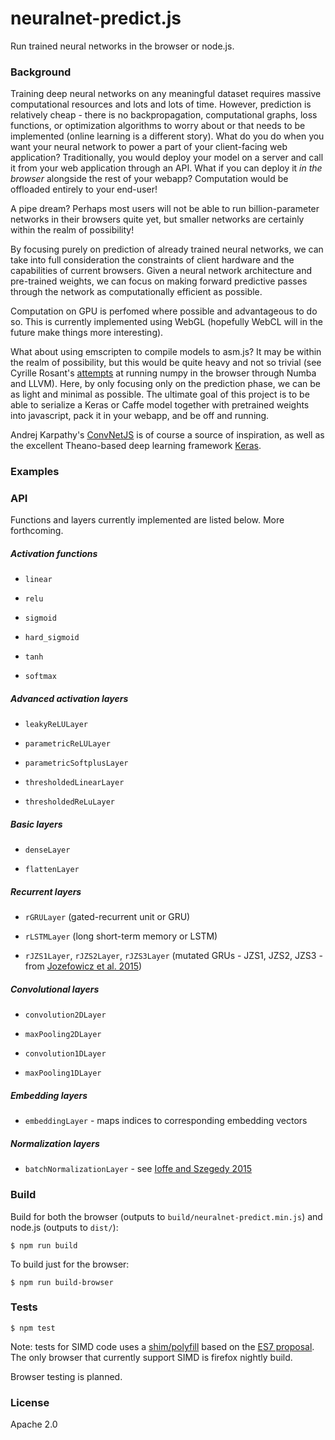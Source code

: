 # neuralnet-predict.js

Run trained neural networks in the browser or node.js.

### Background

Training deep neural networks on any meaningful dataset requires massive computational resources and lots and lots of time. However, prediction is relatively cheap - there is no backpropagation, computational graphs, loss functions, or optimization algorithms to worry about or that needs to be implemented (online learning is a different story). What do you do when you want your neural network to power a part of your client-facing web application? Traditionally, you would deploy your model on a server and call it from your web application through an API. What if you can deploy it _in the browser_ alongside the rest of your webapp? Computation would be offloaded entirely to your end-user!

A pipe dream? Perhaps most users will not be able to run billion-parameter networks in their browsers quite yet, but smaller networks are certainly within the realm of possibility!

By focusing purely on prediction of already trained neural networks, we can take into full consideration the constraints of client hardware and the capabilities of current browsers. Given a neural network architecture and pre-trained weights, we can focus on making forward predictive passes through the network as computationally efficient as possible.

Computation on GPU is perfomed where possible and advantageous to do so. This is currently implemented using WebGL (hopefully WebCL will in the future make things more interesting).

What about using emscripten to compile models to asm.js? It may be within the realm of possibility, but this would be quite heavy and not so trivial (see Cyrille Rosant's [attempts](http://cyrille.rossant.net/numpy-browser-llvm/) at running numpy in the browser through Numba and LLVM). Here, by only focusing only on the prediction phase, we can be as light and minimal as possible. The ultimate goal of this project is to be able to serialize a Keras or Caffe model together with pretrained weights into javascript, pack it in your webapp, and be off and running.

Andrej Karpathy's [ConvNetJS](https://github.com/karpathy/convnetjs) is of course a source of inspiration, as well as the excellent Theano-based deep learning framework [Keras](https://github.com/fchollet/keras/).

### Examples


### API

Functions and layers currently implemented are listed below. More forthcoming.

##### Activation functions

+ `linear`

+ `relu`

+ `sigmoid`

+ `hard_sigmoid`

+ `tanh`

+ `softmax`

##### Advanced activation layers

+ `leakyReLULayer`

+ `parametricReLULayer`

+ `parametricSoftplusLayer`

+ `thresholdedLinearLayer`

+ `thresholdedReLuLayer`

##### Basic layers

+ `denseLayer`

+ `flattenLayer`

##### Recurrent layers

+ `rGRULayer` (gated-recurrent unit or GRU)

+ `rLSTMLayer` (long short-term memory or LSTM)

+ `rJZS1Layer`, `rJZS2Layer`, `rJZS3Layer` (mutated GRUs - JZS1, JZS2, JZS3 - from [Jozefowicz et al. 2015](http://jmlr.org/proceedings/papers/v37/jozefowicz15.pdf))

##### Convolutional layers

+ `convolution2DLayer`

+ `maxPooling2DLayer`

+ `convolution1DLayer`

+ `maxPooling1DLayer`

##### Embedding layers

+ `embeddingLayer` - maps indices to corresponding embedding vectors

##### Normalization layers

+ `batchNormalizationLayer` - see [Ioffe and Szegedy 2015](http://arxiv.org/abs/1502.03167)

### Build

Build for both the browser (outputs to `build/neuralnet-predict.min.js`) and node.js (outputs to `dist/`):

```
$ npm run build
```

To build just for the browser:

```
$ npm run build-browser
```

### Tests

```
$ npm test
```

Note: tests for SIMD code uses a [shim/polyfill](https://github.com/ljharb/simd) based on the [ES7 proposal](https://github.com/tc39/ecmascript_simd). The only browser that currently support SIMD is firefox nightly build.

Browser testing is planned.

### License

Apache 2.0
